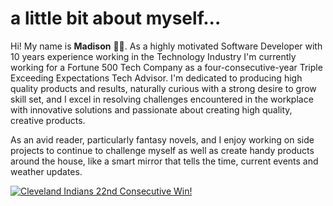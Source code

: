 # a little bit about myself...

Hi! My name is **Madison** 👋🏻. As a highly motivated Software Developer with 10 years experience working in the Technology Industry I'm currently working for a Fortune 500 Tech Company as a four-consecutive-year Triple Exceeding Expectations Tech Advisor. I'm dedicated to producing high quality products and results, naturally curious with a strong desire to grow skill set, and I excel in resolving challenges encountered in the workplace with innovative solutions and passionate about creating high quality, creative products.  
  
As an avid reader, particularly fantasy novels, and I enjoy working on side projects to continue to challenge myself as well as create handy products around the house, like a smart mirror that tells the time, current events and weather updates.

[![Cleveland Indians 22nd Consecutive Win!](https://i.postimg.cc/FRQQN0B9/Cleveland-Indians22.jpg)](https://postimg.cc/5HprmQJG)
